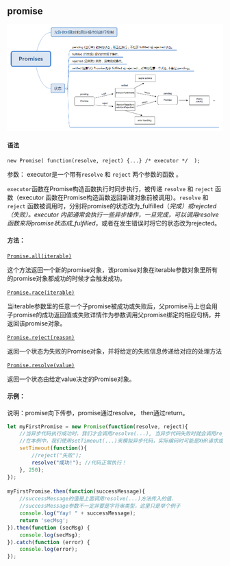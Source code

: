 ## promise

![](/assets/Promises.png)

#### 语法

```
new Promise( function(resolve, reject) {...} /* executor */  );
```

参数： executor是一个带有`resolve` 和 `reject` 两个参数的函数 。

`executor`函数在Promise构造函数执行时同步执行，被传递 `resolve` 和 `reject` 函数（executor 函数在Promise构造函数返回新建对象前被调用）。`resolve` 和 `reject` 函数被调用时，分别将promise的状态改为_fulfilled（_完成）或rejected（失败）。executor 内部通常会执行一些异步操作，一旦完成，可以调用resolve函数来将promise状态成_fulfilled_，或者在发生错误时将它的状态改为rejected。

#### 方法：

[`Promise.all(iterable)`](https://developer.mozilla.org/zh-CN/docs/Web/JavaScript/Reference/Global_Objects/Promise/all)

这个方法返回一个新的promise对象，该promise对象在iterable参数对象里所有的promise对象都成功的时候才会触发成功。

[`Promise.race(iterable)`](https://developer.mozilla.org/zh-CN/docs/Web/JavaScript/Reference/Global_Objects/Promise/race)

当iterable参数里的任意一个子promise被成功或失败后，父promise马上也会用子promise的成功返回值或失败详情作为参数调用父promise绑定的相应句柄，并返回该promise对象。

[`Promise.reject(reason)`](https://developer.mozilla.org/zh-CN/docs/Web/JavaScript/Reference/Global_Objects/Promise/reject)

返回一个状态为失败的Promise对象，并将给定的失败信息传递给对应的处理方法

[`Promise.resolve(value)`](https://developer.mozilla.org/zh-CN/docs/Web/JavaScript/Reference/Global_Objects/Promise/resolve)

返回一个状态由给定value决定的Promise对象。

#### 示例：

说明：promise向下传参，promise通过resolve， then通过return。

```js
let myFirstPromise = new Promise(function(resolve, reject){
    //当异步代码执行成功时，我们才会调用resolve(...), 当异步代码失败时就会调用reject(...)
    //在本例中，我们使用setTimeout(...)来模拟异步代码，实际编码时可能是XHR请求或是HTML5的一些API方法.
    setTimeout(function(){
        //reject("失败");
        resolve("成功!"); //代码正常执行！
    }, 250);
});

myFirstPromise.then(function(successMessage){
    //successMessage的值是上面调用resolve(...)方法传入的值.
    //successMessage参数不一定非要是字符串类型，这里只是举个例子
    console.log("Yay! " + successMessage);
    return 'secMsg';
}).then(function (secMsg) {
    console.log(secMsg);
}).catch(function (error) {
    console.log(error);
});
```



